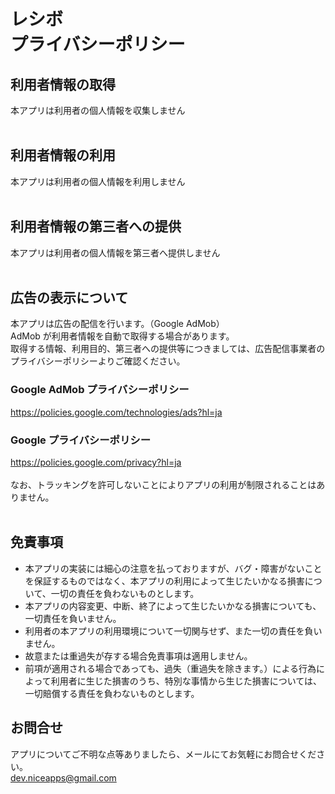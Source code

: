 # レシボ<br>プライバシーポリシー

## 利用者情報の取得

本アプリは利用者の個人情報を収集しません
<br><br>

## 利用者情報の利用

本アプリは利用者の個人情報を利用しません
<br><br>

## 利用者情報の第三者への提供

本アプリは利用者の個人情報を第三者へ提供しません
<br><br>

## 広告の表示について

本アプリは広告の配信を行います。（Google AdMob）  
AdMob が利用者情報を自動で取得する場合があります。  
取得する情報、利用目的、第三者への提供等につきましては、広告配信事業者のプライバシーポリシーよりご確認ください。

### Google AdMob プライバシーポリシー

https://policies.google.com/technologies/ads?hl=ja

### Google プライバシーポリシー

https://policies.google.com/privacy?hl=ja
<br><br>
なお、トラッキングを許可しないことによりアプリの利用が制限されることはありません。
<br><br>

## 免責事項

- 本アプリの実装には細心の注意を払っておりますが、バグ・障害がないことを保証するものではなく、本アプリの利用によって生じたいかなる損害について、一切の責任を負わないものとします。
- 本アプリの内容変更、中断、終了によって生じたいかなる損害についても、一切責任を負いません。
- 利用者の本アプリの利用環境について一切関与せず、また一切の責任を負いません。
- 故意または重過失が存する場合免責事項は適用しません。
- 前項が適用される場合であっても、過失（重過失を除きます。）による行為によって利用者に生じた損害のうち、特別な事情から生じた損害については、一切賠償する責任を負わないものとします。

<!-- dummy comment line for breaking list -->

## お問合せ

アプリについてご不明な点等ありましたら、メールにてお気軽にお問合せください。  
dev.niceapps@gmail.com
